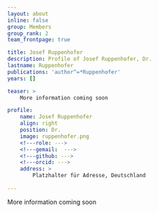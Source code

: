 ```yaml
---
layout: about
inline: false
group: Members
group_rank: 2
team_frontpage: true

title: Josef Ruppenhofer
description: Profile of Josef Ruppenhofer, Dr.
lastname: Ruppenhofer
publications: 'author^=*Ruppenhofer'
years: []

teaser: >
    More information coming soon

profile:
    name: Josef Ruppenhofer
    align: right
    position: Dr.
    image: ruppenhofer.png
    <!---role: --->
    <!---gemail:  --->
    <!---github: --->
    <!---orcid: --->
    address: >
    	Platzhalter für Adresse, Deutschland
    	
---
```


More information coming soon
